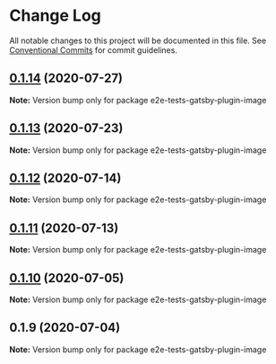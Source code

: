 # Change Log

All notable changes to this project will be documented in this file.
See [Conventional Commits](https://conventionalcommits.org) for commit guidelines.

## [0.1.14](https://github.com/reflexjs/reflex/compare/e2e-tests-gatsby-plugin-image@0.1.13...e2e-tests-gatsby-plugin-image@0.1.14) (2020-07-27)

**Note:** Version bump only for package e2e-tests-gatsby-plugin-image





## [0.1.13](https://github.com/reflexjs/reflex/compare/e2e-tests-gatsby-plugin-image@0.1.12...e2e-tests-gatsby-plugin-image@0.1.13) (2020-07-23)

**Note:** Version bump only for package e2e-tests-gatsby-plugin-image





## [0.1.12](https://github.com/reflexjs/reflex/compare/e2e-tests-gatsby-plugin-image@0.1.11...e2e-tests-gatsby-plugin-image@0.1.12) (2020-07-14)

**Note:** Version bump only for package e2e-tests-gatsby-plugin-image





## [0.1.11](https://github.com/reflexjs/reflex/compare/e2e-tests-gatsby-plugin-image@0.1.10...e2e-tests-gatsby-plugin-image@0.1.11) (2020-07-13)

**Note:** Version bump only for package e2e-tests-gatsby-plugin-image





## [0.1.10](https://github.com/reflexjs/reflex/compare/e2e-tests-gatsby-plugin-image@0.1.9...e2e-tests-gatsby-plugin-image@0.1.10) (2020-07-05)

**Note:** Version bump only for package e2e-tests-gatsby-plugin-image





## 0.1.9 (2020-07-04)

**Note:** Version bump only for package e2e-tests-gatsby-plugin-image
